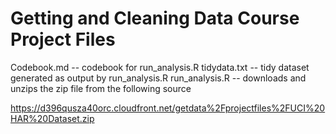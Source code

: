 # Getting and Cleaning Data Course Project Files

Codebook.md -- codebook for run_analysis.R
tidydata.txt -- tidy dataset generated as output by run_analysis.R
run_analysis.R -- downloads and unzips the zip file from the following source

https://d396qusza40orc.cloudfront.net/getdata%2Fprojectfiles%2FUCI%20HAR%20Dataset.zip 
